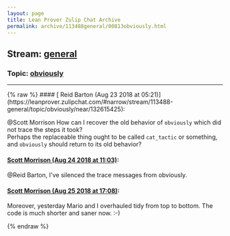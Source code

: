```yaml
---
layout: page
title: Lean Prover Zulip Chat Archive 
permalink: archive/113488general/00813obviously.html
---
```


## Stream: [general](https://leanprover-community.github.io/archive/113488general/index.html)
### Topic: [obviously](https://leanprover-community.github.io/archive/113488general/00813obviously.html)

---

<base href="https://leanprover.zulipchat.com">
{% raw %}
#### [ Reid Barton (Aug 23 2018 at 05:21)](https://leanprover.zulipchat.com/#narrow/stream/113488-general/topic/obviously/near/132615425):
<p><span class="user-mention" data-user-id="110087">@Scott Morrison</span> How can I recover the old behavior of <code>obviously</code> which did not trace the steps it took?<br>
Perhaps the replaceable thing ought to be called <code>cat_tactic</code> or something, and <code>obviously</code> should return to its old behavior?</p>

#### [ Scott Morrison (Aug 24 2018 at 11:03)](https://leanprover.zulipchat.com/#narrow/stream/113488-general/topic/obviously/near/132685421):
<p><span class="user-mention" data-user-id="110032">@Reid Barton</span>, I've silenced the trace messages from obviously.</p>

#### [ Scott Morrison (Aug 25 2018 at 17:08)](https://leanprover.zulipchat.com/#narrow/stream/113488-general/topic/obviously/near/132752117):
<p>Moreover, yesterday Mario and I overhauled tidy from top to bottom. The code is much shorter and saner now. :-)</p>


{% endraw %}
